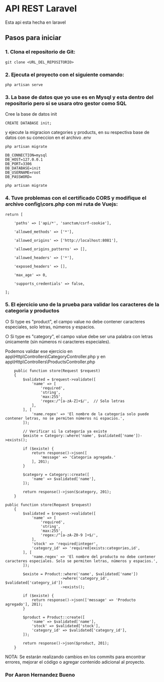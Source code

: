 # API REST Laravel

Esta api esta hecha en laravel

## Pasos para iniciar

### 1. Clona el repositorio de Git:
```
git clone <URL_DEL_REPOSITORIO>
```

### 2. Ejecuta el proyecto con el siguiente comando:
```
php artisan serve
```

### 3. La base de datos que yo use es en Mysql y esta dentro del repositorio pero si se usara otro gestor como SQL

Cree la base de datos init

```
CREATE DATABASE init;
```

 y ejecute la migracion categories y products, en su respectiva base de datos con su coneccion en el archivo .env

```
php artisan migrate
```

```
DB_CONNECTION=mysql
DB_HOST=127.0.0.1
DB_PORT=3306
DB_DATABASE=init
DB_USERNAME=root
DB_PASSWORD=
```

```
php artisan migrate
```

### 4. Tuve problemas con el certificado CORS y modifique el archivo config\cors.php con mi ruta de Vuejs:
```
return [

    'paths' => ['api/*', 'sanctum/csrf-cookie'],

    'allowed_methods' => ['*'],

    'allowed_origins' => ['http://localhost:8081'],

    'allowed_origins_patterns' => [],

    'allowed_headers' => ['*'],

    'exposed_headers' => [],

    'max_age' => 0,

    'supports_credentials' => false,

];
```

### 5. El ejercicio uno de la prueba para validar los caracteres de la categoria y productos

○ Si type es "product", el campo value no debe contener caracteres especiales, solo letras, números y espacios. 

○ Si type es "category", el campo value debe ser una palabra con letras únicamente (sin números ni caracteres especiales).


Podemos validar ese ejercicio en app\Http\Controllers\CategoryController.php y en app\Http\Controllers\ProductsController.php
```
    public function store(Request $request)
    {
        $validated = $request->validate([
            'name' => [
                'required',
                'string',
                'max:255',
                'regex:/^[a-zA-Z]+$/',  // Solo letras
            ],
        ], [
            'name.regex' => 'El nombre de la categoría solo puede contener letras, no se permiten números ni espacios.',
        ]);
    
        // Verificar si la categoría ya existe
        $existe = Category::where('name', $validated['name'])->exists();
        
        if ($existe) {
            return response()->json([
                'message' => 'Categoria agregada.'
            ], 201);
        }
    
        $category = Category::create([
            'name' => $validated['name'],
        ]);
    
        return response()->json($category, 201);
    }
```

```
public function store(Request $request)
    {
        $validated = $request->validate([
            'name' => [
                'required',
                'string',
                'max:255',
                'regex:/^[a-zA-Z0-9 ]+$/',
            ],
            'stock' => 'required|integer',
            'category_id' => 'required|exists:categories,id',
        ], [
            'name.regex' => 'El nombre del producto no debe contener caracteres especiales. Solo se permiten letras, números y espacios.',
        ]);
    
        $existe = Product::where('name', $validated['name'])
                         ->where('category_id', $validated['category_id'])
                         ->exists();
    
        if ($existe) {
            return response()->json(['message' => 'Producto agregado'], 201);
        }
    
        $product = Product::create([
            'name' => $validated['name'],
            'stock' => $validated['stock'],
            'category_id' => $validated['category_id'],
        ]);
    
        return response()->json($product, 201);
    }
```


NOTA: Se estarán realizando cambios en los commits para encontrar errores, mejorar el código o agregar contenido adicional al proyecto.


### Por Aaron Hernandez Bueno